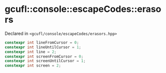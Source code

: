 # gcufl::console::escapeCodes::erasors
Declared in `<gcufl/console/escapeCodes/erasors.hpp>`
```cpp
constexpr int lineFromCursor = 0;
constexpr int lineUntilCursor = 1;
constexpr int line = 2;
constexpr int screenFromCursor = 0;
constexpr int screenUntilCursor = 1;
constexpr int screen = 2;
```
